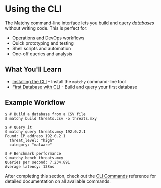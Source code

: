 # Using the CLI

The Matchy command-line interface lets you build and query [*databases*][def-database]
without writing code. This is perfect for:

- Operations and DevOps workflows
- Quick prototyping and testing
- Shell scripts and automation
- One-off queries and analysis

## What You'll Learn

* [Installing the CLI](cli-installation.md) - Install the `matchy` command-line tool
* [First Database with CLI](cli-first-database.md) - Build and query your first database

## Example Workflow

```console
$ # Build a database from a CSV file
$ matchy build threats.csv -o threats.mxy

$ # Query it
$ matchy query threats.mxy 192.0.2.1
Found: IP address 192.0.2.1
  threat_level: "high"
  category: "malware"

$ # Benchmark performance
$ matchy bench threats.mxy
Queries per second: 7,234,891
Average latency: 138ns
```

After completing this section, check out the [CLI Commands](../commands/index.md)
reference for detailed documentation on all available commands.

[def-database]: ../appendix/glossary.md#database '"database" (glossary entry)'
